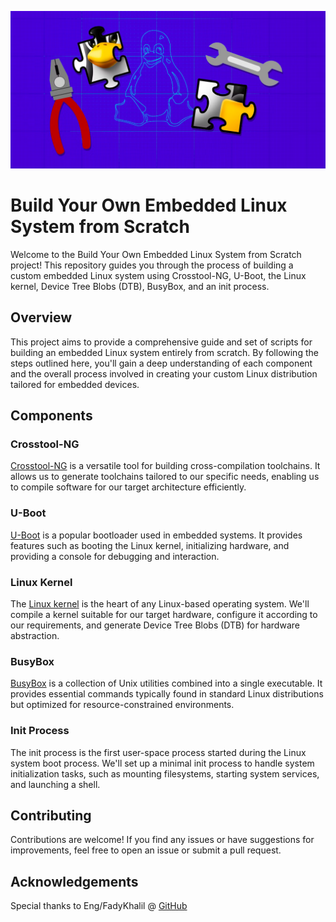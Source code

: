 
![1712882215840](image/README/1712882215840.png)

# Build Your Own Embedded Linux System from Scratch

Welcome to the Build Your Own Embedded Linux System from Scratch project! This repository guides you through the process of building a custom embedded Linux system using Crosstool-NG, U-Boot, the Linux kernel, Device Tree Blobs (DTB), BusyBox, and an init process.

## Overview

This project aims to provide a comprehensive guide and set of scripts for building an embedded Linux system entirely from scratch. By following the steps outlined here, you'll gain a deep understanding of each component and the overall process involved in creating your custom Linux distribution tailored for embedded devices.

## Components

### Crosstool-NG

[Crosstool-NG]() is a versatile tool for building cross-compilation toolchains. It allows us to generate toolchains tailored to our specific needs, enabling us to compile software for our target architecture efficiently.

### U-Boot

[U-Boot]() is a popular bootloader used in embedded systems. It provides features such as booting the Linux kernel, initializing hardware, and providing a console for debugging and interaction.

### Linux Kernel

The [Linux kernel](https://www.kernel.org/) is the heart of any Linux-based operating system. We'll compile a kernel suitable for our target hardware, configure it according to our requirements, and generate Device Tree Blobs (DTB) for hardware abstraction.

### BusyBox

[BusyBox](https://www.busybox.net/) is a collection of Unix utilities combined into a single executable. It provides essential commands typically found in standard Linux distributions but optimized for resource-constrained environments.

### Init Process

The init process is the first user-space process started during the Linux system boot process. We'll set up a minimal init process to handle system initialization tasks, such as mounting filesystems, starting system services, and launching a shell.

## Contributing

Contributions are welcome! If you find any issues or have suggestions for improvements, feel free to open an issue or submit a pull request.

## Acknowledgements

Special thanks to Eng/FadyKhalil @ [GitHub](https://github.com/FadyKhalil)
